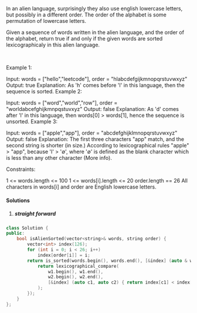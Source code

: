In an alien language, surprisingly they also use english lowercase letters, but possibly in a different order. The order of the alphabet is some permutation of lowercase letters.

Given a sequence of words written in the alien language, and the order of the alphabet, return true if and only if the given words are sorted lexicographicaly in this alien language.

 

Example 1:

Input: words = ["hello","leetcode"], order = "hlabcdefgijkmnopqrstuvwxyz"
Output: true
Explanation: As 'h' comes before 'l' in this language, then the sequence is sorted.
Example 2:

Input: words = ["word","world","row"], order = "worldabcefghijkmnpqstuvxyz"
Output: false
Explanation: As 'd' comes after 'l' in this language, then words[0] > words[1], hence the sequence is unsorted.
Example 3:

Input: words = ["apple","app"], order = "abcdefghijklmnopqrstuvwxyz"
Output: false
Explanation: The first three characters "app" match, and the second string is shorter (in size.) According to lexicographical rules "apple" > "app", because 'l' > '∅', where '∅' is defined as the blank character which is less than any other character (More info).
 

Constraints:

1 <= words.length <= 100
1 <= words[i].length <= 20
order.length == 26
All characters in words[i] and order are English lowercase letters.

#### Solutions

1. ##### straight forward

```cpp
class Solution {
public:
    bool isAlienSorted(vector<string>& words, string order) {
        vector<int> index(126);
        for (int i = 0; i < 26; i++)
            index[order[i]] = i;
        return is_sorted(words.begin(), words.end(), [&index] (auto & w1, auto & w2) {
            return lexicographical_compare(
                w1.begin(), w1.end(), 
                w2.begin(), w2.end(), 
                [&index] (auto c1, auto c2) { return index[c1] < index[c2]; }
            );
        });
    }
};
```